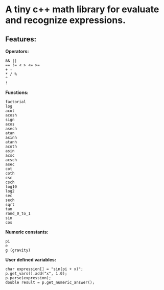 A tiny c++ math library for evaluate and recognize expressions.
===============

**Features:**
--------------

**Operators:**

    && ||
    == != < > <= >=
    + -
    * / %
    ^
    !

**Functions:**

    factorial
    log
    acot
    acosh
    sign
    acos
    asech
    atan
    asinh
    atanh
    acoth
    asin
    acsc
    acsch
    asec
    cot
    coth
    csc
    csch
    log10
    log2
    sec
    sech
    sqrt
    tan
    rand_0_to_1
    sin
    cos

**Numeric constants:**

    pi
    e
    g (gravity)

**User defined variables:**

    char expression[] = "sin(pi + x)";        
    p.get_vars().add("x", 1.0);
    p.parse(expression);
    double result = p.get_numeric_answer();
